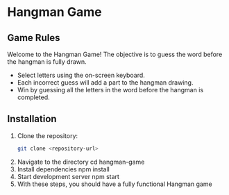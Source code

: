 # Hangman Game

## Game Rules

Welcome to the Hangman Game! The objective is to guess the word before the hangman is fully drawn.

- Select letters using the on-screen keyboard.
- Each incorrect guess will add a part to the hangman drawing.
- Win by guessing all the letters in the word before the hangman is completed.

## Installation

1. Clone the repository:
   ```bash
   git clone <repository-url>
2. Navigate to the directory 
    cd hangman-game
3. Install dependencies
    npm install
4. Start development server
    npm start
5. With these steps, you should have a fully functional Hangman game
